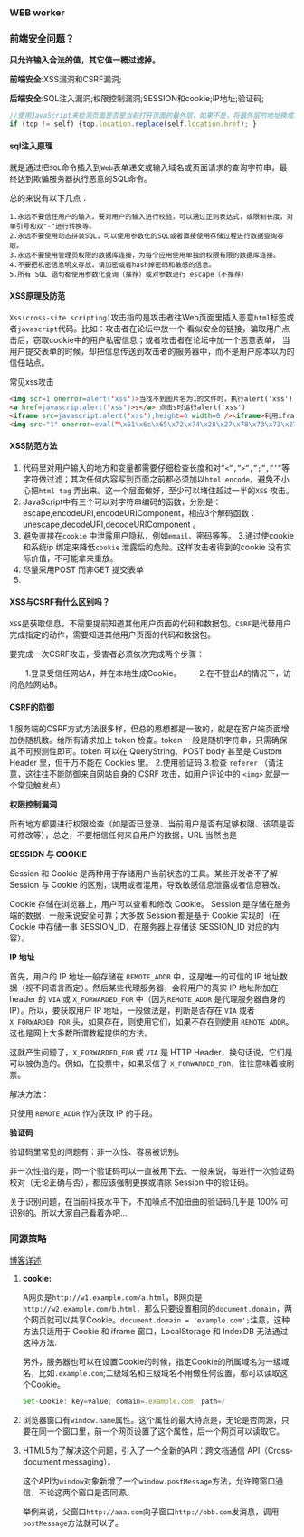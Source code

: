 ### WEB worker



### 前端安全问题？

**只允许输入合法的值，其它值一概过滤掉。**

**前端安全**:XSS漏洞和CSRF漏洞;

**后端安全**:SQL注入漏洞;权限控制漏洞;SESSION和cookie;IP地址;验证码;

```javascript
//使用JavaScript来检测页面是否是当前打开页面的最外层，如果不是，将最外层的地址换成本页面的地址，实现方法很简单，如下：
if (top != self) {top.location.replace(self.location.href); }  
```

#### sql注入原理

就是通过把`SQL`命令插入到`Web`表单递交或输入域名或页面请求的查询字符串，最终达到欺骗服务器执行恶意的SQL命令。

总的来说有以下几点：

```
1.永远不要信任用户的输入，要对用户的输入进行校验，可以通过正则表达式，或限制长度，对单引号和双"-"进行转换等。
2.永远不要使用动态拼装SQL，可以使用参数化的SQL或者直接使用存储过程进行数据查询存取。
3.永远不要使用管理员权限的数据库连接，为每个应用使用单独的权限有限的数据库连接。
4.不要把机密信息明文存放，请加密或者hash掉密码和敏感的信息。
5.所有 SQL 语句都使用参数化查询（推荐）或对参数进行 escape（不推荐）
```

#### XSS原理及防范

`Xss(cross-site scripting)`攻击指的是攻击者往Web页面里插入恶意`html`标签或者`javascript`代码。比如：攻击者在论坛中放一个 看似安全的链接，骗取用户点击后，窃取cookie中的用户私密信息；或者攻击者在论坛中加一个恶意表单， 当用户提交表单的时候，却把信息传送到攻击者的服务器中，而不是用户原本以为的信任站点。

常见xss攻击

```html
<img scr=1 onerror=alert('xss')>当找不到图片名为1的文件时，执行alert('xss')
<a href=javascrip:alert('xss')>s</a> 点击s时运行alert('xss')
<iframe src=javascript:alert('xss');height=0 width=0 /><iframe>利用iframe的scr来弹窗
<img src="1" onerror=eval("\x61\x6c\x65\x72\x74\x28\x27\x78\x73\x73\x27\x29")></img>过滤了alert来执行弹窗

```



#### XSS防范方法

1. 代码里对用户输入的地方和变量都需要仔细检查长度和对`”<”,”>”,”;”,”’”`等字符做过滤；其次任何内容写到页面之前都必须加以`html encode`，避免不小心把`html tag` 弄出来。这一个层面做好，至少可以堵住超过一半的`XSS` 攻击。 
2. JavaScript中有三个可以对字符串编码的函数，分别是： escape,encodeURI,encodeURIComponent，相应3个解码函数：unescape,decodeURI,decodeURIComponent 。
3. 避免直接在`cookie` 中泄露用户隐私，例如`email`、密码等等。 3.通过使cookie 和系统ip 绑定来降低`cookie` 泄露后的危险。这样攻击者得到的cookie 没有实际价值，不可能拿来重放。 
4. 尽量采用POST 而非GET 提交表单
5. ​

#### XSS与CSRF有什么区别吗？

`XSS`是获取信息，不需要提前知道其他用户页面的代码和数据包。`CSRF`是代替用户完成指定的动作，需要知道其他用户页面的代码和数据包。

要完成一次CSRF攻击，受害者必须依次完成两个步骤：

　　1.登录受信任网站A，并在本地生成Cookie。 　　2.在不登出A的情况下，访问危险网站B。

#### CSRF的防御

1.服务端的CSRF方式方法很多样，但总的思想都是一致的，就是在客户端页面增加伪随机数。给所有请求加上 token 检查。token 一般是随机字符串，只需确保其不可预测性即可。token 可以在 QueryString、POST body 甚至是 Custom Header 里，但千万不能在 Cookies 里。 2.使用验证码 3.检查 `referer` （请注意，这往往不能防御来自网站自身的 CSRF 攻击，如用户评论中的 `<img>` 就是一个常见触发点）

**权限控制漏洞**

所有地方都要进行权限检查（如是否已登录、当前用户是否有足够权限、该项是否可修改等），总之，不要相信任何来自用户的数据，URL 当然也是

**SESSION 与 COOKIE**

Session 和 Cookie 是两种用于存储用户当前状态的工具。某些开发者不了解 Session 与 Cookie 的区别，误用或者混用，导致敏感信息泄露或者信息篡改。

Cookie 存储在浏览器上，用户可以查看和修改 Cookie。
Session 是存储在服务端的数据，一般来说安全可靠；大多数 Session 都是基于 Cookie 实现的（在 Cookie 中存储一串 SESSION_ID，在服务器上存储该 SESSION_ID 对应的内容）。

**IP 地址**

首先，用户的 IP 地址一般存储在 `REMOTE_ADDR` 中，这是唯一的可信的 IP 地址数据（视不同语言而定）。然后某些代理服务器，会将用户的真实 IP 地址附加在 header 的 `VIA` 或 `X_FORWARDED_FOR` 中（因为`REMOTE_ADDR` 是代理服务器自身的 IP）。所以，要获取用户 IP 地址，一般做法是，判断是否存在 `VIA` 或者 `X_FORWARDED_FOR` 头，如果存在，则使用它们，如果不存在则使用 `REMOTE_ADDR`。这也是网上大多数所谓教程提供的方法。

这就产生问题了，`X_FORWARDED_FOR` 或 `VIA` 是 HTTP Header，换句话说，它们是可以被伪造的。例如，在投票中，如果采信了 `X_FORWARDED_FOR`，往往意味着被刷票。

解决方法：

只使用 `REMOTE_ADDR` 作为获取 IP 的手段。

**验证码**

验证码里常见的问题有：非一次性、容易被识别。

非一次性指的是，同一个验证码可以一直被用下去。一般来说，每进行一次验证码校对（无论正确与否），都应该强制更换或清除 Session 中的验证码。

关于识别问题，在当前科技水平下，不加噪点不加扭曲的验证码几乎是 100% 可识别的。所以大家自己看着办吧…

### 同源策略

[博客详述](http://www.ruanyifeng.com/blog/2016/04/same-origin-policy.html) 

1. **cookie:**

   A网页是`http://w1.example.com/a.html`，B网页是`http://w2.example.com/b.html`，那么只要设置相同的`document.domain`，两个网页就可以共享Cookie。`document.domain = 'example.com';`注意，这种方法只适用于 Cookie 和 iframe 窗口，LocalStorage 和 IndexDB 无法通过这种方法.

   另外，服务器也可以在设置Cookie的时候，指定Cookie的所属域名为一级域名，比如`.example.com`;二级域名和三级域名不用做任何设置，都可以读取这个Cookie。

   ```javascript
   Set-Cookie: key=value; domain=.example.com; path=/
   ```

2. 浏览器窗口有`window.name`属性。这个属性的最大特点是，无论是否同源，只要在同一个窗口里，前一个网页设置了这个属性，后一个网页可以读取它。

3. HTML5为了解决这个问题，引入了一个全新的API：跨文档通信 API（Cross-document messaging）。

   这个API为`window`对象新增了一个`window.postMessage`方法，允许跨窗口通信，不论这两个窗口是否同源。

   举例来说，父窗口`http://aaa.com`向子窗口`http://bbb.com`发消息，调用`postMessage`方法就可以了。